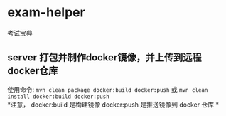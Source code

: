 # exam-helper
考试宝典

## server 打包并制作docker镜像，并上传到远程docker仓库
使用命令: `mvn clean package docker:build docker:push` 或 `mvn clean install docker:build docker:push` </br>
*注意， docker:build 是构建镜像  docker:push 是推送镜像到 docker 仓库 *
